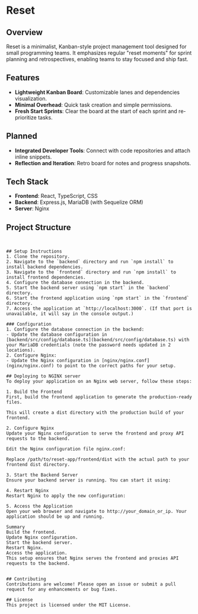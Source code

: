 # Reset

## Overview
Reset is a minimalist, Kanban-style project management tool designed for small programming teams. It emphasizes regular "reset moments" for sprint planning and retrospectives, enabling teams to stay focused and ship fast.

## Features
- **Lightweight Kanban Board**: Customizable lanes and dependencies visualization.
- **Minimal Overhead**: Quick task creation and simple permissions.
- **Fresh Start Sprints**: Clear the board at the start of each sprint and re-prioritize tasks.


## Planned
- **Integrated Developer Tools**: Connect with code repositories and attach inline snippets.
- **Reflection and Iteration**: Retro board for notes and progress snapshots.


## Tech Stack
- **Frontend**: React, TypeScript, CSS
- **Backend**: Express.js, MariaDB (with Sequelize ORM)
- **Server**: Nginx

## Project Structure
```


## Setup Instructions
1. Clone the repository.
2. Navigate to the `backend` directory and run `npm install` to install backend dependencies.
3. Navigate to the `frontend` directory and run `npm install` to install frontend dependencies.
4. Configure the database connection in the backend.
5. Start the backend server using `npm start` in the `backend` directory.
6. Start the frontend application using `npm start` in the `frontend` directory.
7. Access the application at `http://localhost:3000`. (If that port is unavailable, it will say in the console output.)

### Configuration
1. Configure the database connection in the backend:
- Update the database configuration in [backend/src/config/database.ts](backend/src/config/database.ts) with your MariaDB credentials (note the password needs updated in 2 locations).
2. Configure Nginx:
- Update the Nginx configuration in [nginx/nginx.conf](nginx/nginx.conf) to point to the correct paths for your setup.

## Deploying to NGINX server
To deploy your application on an Nginx web server, follow these steps:

1. Build the Frontend
First, build the frontend application to generate the production-ready files.

This will create a dist directory with the production build of your frontend.

2. Configure Nginx
Update your Nginx configuration to serve the frontend and proxy API requests to the backend.

Edit the Nginx configuration file nginx.conf:

Replace /path/to/reset-app/frontend/dist with the actual path to your frontend dist directory.

3. Start the Backend Server
Ensure your backend server is running. You can start it using:

4. Restart Nginx
Restart Nginx to apply the new configuration:

5. Access the Application
Open your web browser and navigate to http://your_domain_or_ip. Your application should be up and running.

Summary
Build the frontend.
Update Nginx configuration.
Start the backend server.
Restart Nginx.
Access the application.
This setup ensures that Nginx serves the frontend and proxies API requests to the backend.


## Contributing
Contributions are welcome! Please open an issue or submit a pull request for any enhancements or bug fixes.

## License
This project is licensed under the MIT License.